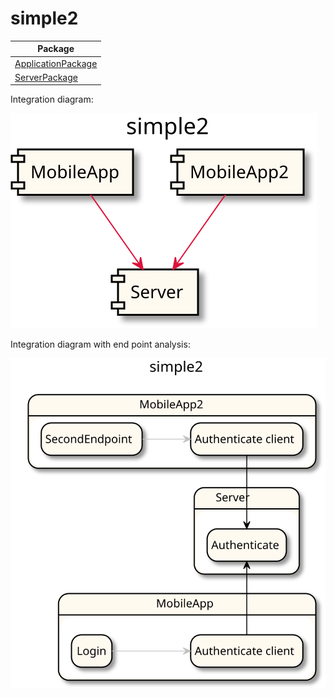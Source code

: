 
# simple2

| Package |
| - | 
[ApplicationPackage](ApplicationPackage/README.md)|
[ServerPackage](ServerPackage/README.md)|

Integration diagram:

![alt text](simple2_integration.svg)

Integration diagram with end point analysis:

![alt text](simple2EPA_integration.svg)
